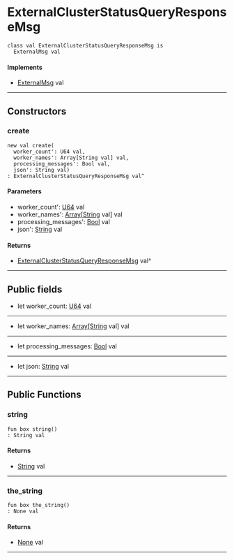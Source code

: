 # ExternalClusterStatusQueryResponseMsg

```pony
class val ExternalClusterStatusQueryResponseMsg is
  ExternalMsg val
```

#### Implements

* [ExternalMsg](wallaroo_labs-messages-ExternalMsg) val

---

## Constructors

### create

```pony
new val create(
  worker_count': U64 val,
  worker_names': Array[String val] val,
  processing_messages': Bool val,
  json': String val)
: ExternalClusterStatusQueryResponseMsg val^
```
#### Parameters

*   worker_count': [U64](builtin-U64) val
*   worker_names': [Array](builtin-Array)\[[String](builtin-String) val\] val
*   processing_messages': [Bool](builtin-Bool) val
*   json': [String](builtin-String) val

#### Returns

* [ExternalClusterStatusQueryResponseMsg](wallaroo_labs-messages-ExternalClusterStatusQueryResponseMsg) val^

---

## Public fields

* let worker_count: [U64](builtin-U64) val

---

* let worker_names: [Array](builtin-Array)\[[String](builtin-String) val\] val

---

* let processing_messages: [Bool](builtin-Bool) val

---

* let json: [String](builtin-String) val

---

## Public Functions

### string

```pony
fun box string()
: String val
```

#### Returns

* [String](builtin-String) val

---

### the_string

```pony
fun box the_string()
: None val
```

#### Returns

* [None](builtin-None) val

---

